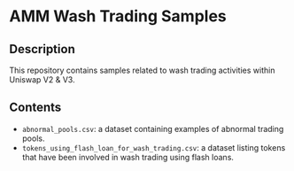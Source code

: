 # AMM Wash Trading Samples

## Description
This repository contains samples related to wash trading activities within Uniswap V2 & V3. 
## Contents
- `abnormal_pools.csv`: a dataset containing examples of abnormal trading pools.
- `tokens_using_flash_loan_for_wash_trading.csv`: a dataset listing tokens that have been involved in wash trading using flash loans.

